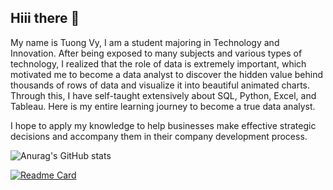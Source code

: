 
## Hiii there 👋

<!--
**Tuongvyy2011/Tuongvyy2011** is a ✨ _special_ ✨ repository because its `README.md` (this file) appears on your GitHub profile.

Here are some ideas to get you started:

- 🔭 I’m currently working on ...
- 🌱 I’m currently learning ...
- 👯 I’m looking to collaborate on ...
- 🤔 I’m looking for help with ...
- 💬 Ask me about ...
- 📫 How to reach me: ...
- 😄 Pronouns: ...
- ⚡ Fun fact: ...
-->

My name is Tuong Vy, I am a student majoring in Technology and Innovation. After being exposed to many subjects and various types of technology, I realized that the role of data is extremely important, which motivated me to become a data analyst to discover the hidden value behind thousands of rows of data and visualize it into beautiful animated charts. Through this, I have self-taught extensively about SQL, Python, Excel, and Tableau. Here is my entire learning journey to become a true data analyst.

I hope to apply my knowledge to help businesses make effective strategic decisions and accompany them in their company development process.

![Anurag's GitHub stats](https://github-readme-stats.vercel.app/api?username=Tuongvyy2011&show_icons=true&bg_color=00000000)

[![Readme Card](https://github-readme-stats.vercel.app/api/pin/?username=Tuongvyy2011&repo=Excel-Project)](https://github.com/Tuongvyy2011/Excel-Project)
